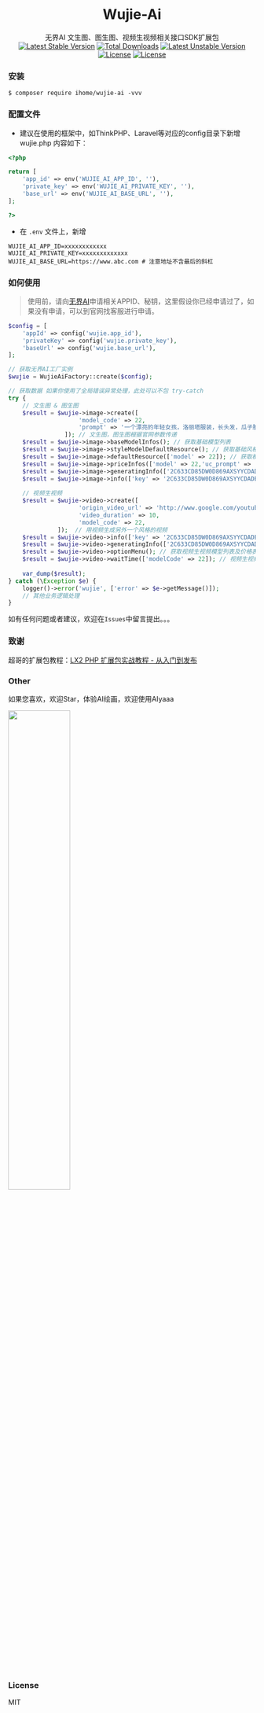 <h1 align="center"> Wujie-Ai </h1>

<div align="center">
<span>无界AI 文生图、图生图、视频生视频相关接口SDK扩展包</span>
</div>
<div align="center">
<a href="https://packagist.org/packages/ihome/wujie-ai"><img src="https://poser.pugx.org/ihome/wujie-ai/v/stable" alt="Latest Stable Version"></a>
<a href="https://packagist.org/packages/ihome/wujie-ai"><img src="https://img.shields.io/badge/language-php-blue" alt="Total Downloads"></a>
<a href="https://packagist.org/packages/ihome/wujie-ai"><img src="https://poser.pugx.org/ihome/wujie-ai/v/unstable" alt="Latest Unstable Version"></a>
<a href="https://packagist.org/packages/ihome/wujie-ai"><img src="https://poser.pugx.org/ihome/wujie-ai/license" alt="License"></a>
<a href="https://packagist.org/packages/ihome/wujie-ai"><img src="https://poser.pugx.org/ihome/wujie-ai/require/php" alt="License"></a>
</div>

### 安装

```shell
$ composer require ihome/wujie-ai -vvv
```

### 配置文件
* 建议在使用的框架中，如ThinkPHP、Laravel等对应的config目录下新增 wujie.php 内容如下：

```php
<?php

return [
    'app_id' => env('WUJIE_AI_APP_ID', ''),
    'private_key' => env('WUJIE_AI_PRIVATE_KEY', ''),
    'base_url' => env('WUJIE_AI_BASE_URL', ''),
];

?>
```
 * 在 `.env` 文件上，新增
```
WUJIE_AI_APP_ID=xxxxxxxxxxxx
WUJIE_AI_PRIVATE_KEY=xxxxxxxxxxxxx
WUJIE_AI_BASE_URL=https://www.abc.com # 注意地址不含最后的斜杠
```

### 如何使用
> 使用前，请向[无界AI](https://www.wujieai.com/)申请相关APPID、秘钥，这里假设你已经申请过了，如果没有申请，可以到官网找客服进行申请。

```php
$config = [
    'appId' => config('wujie.app_id'),
    'privateKey' => config('wujie.private_key'),
    'baseUrl' => config('wujie.base_url'),
];

// 获取无界AI工厂实例
$wujie = WujieAiFactory::create($config);

// 获取数据 如果你使用了全局错误异常处理，此处可以不包 try-catch
try {
    // 文生图 & 图生图
    $result = $wujie->image->create([
                    'model_code' => 22,
                    'prompt' => '一个漂亮的年轻女孩，洛丽塔服装，长头发，瓜子脸，在原野上，手持法杖'
                ]); // 文生图，图生图根据官网参数传递
    $result = $wujie->image->baseModelInfos(); // 获取基础模型列表
    $result = $wujie->image->styleModelDefaultResource(); // 获取基础风格模型列表
    $result = $wujie->image->defaultResource(['model' => 22]); // 获取模型的预设资源
    $result = $wujie->image->priceInfos(['model' => 22,'uc_prompt' => '模糊，混乱', 'prompt' => '一个精致的现代风格女孩']); // 计算作画成本
    $result = $wujie->image->generatingInfo(['2C633CD85DW0D869AXSYYCDADE3CWXAA']);// 作画结果查询
    $result = $wujie->image->info(['key' => '2C633CD85DW0D869AXSYYCDADE3CWXAA']);// 作画成功后的图片详情查询
    
    // 视频生视频
    $result = $wujie->video->create([
                    'origin_video_url' => 'http://www.google.com/youtube/abc.mp4',
                    'video_duration' => 10,
                    'model_code' => 22,
              ]);  // 用视频生成另外一个风格的视频
    $result = $wujie->video->info(['key' => '2C633CD85DW0D869AXSYYCDADE3CWXAA']);// 视频生成成功后的视频详情查询
    $result = $wujie->video->generatingInfo(['2C633CD85DW0D869AXSYYCDADE3CWXAA']);// 视频生成结果查询
    $result = $wujie->video->optionMenu(); // 获取视频生视频模型列表及价格表
    $result = $wujie->video->waitTime(['modelCode' => 22]); // 视频生视频模型排队情况查询
    
    var_dump($result);
} catch (\Exception $e) {
    logger()->error('wujie', ['error' => $e->getMessage()]);
    // 其他业务逻辑处理
}
```

如有任何问题或者建议，欢迎在`Issues`中留言提出。。。

### 致谢
超哥的扩展包教程：[LX2 PHP 扩展包实战教程 - 从入门到发布](https://learnku.com/courses/creating-package)

### Other

如果您喜欢，欢迎Star，体验AI绘画，欢迎使用AIyaaa

<a target="_blank" href="https://cdn-us.imgs.moe/2023/08/05/64cdb1204ae80.jpg"><img decoding="async" src="https://cdn-us.imgs.moe/2023/08/05/64cdb1204ae80.jpg" width="50%"></a>

### License

MIT